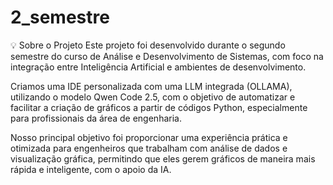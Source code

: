 # 2_semestre

💡 Sobre o Projeto
Este projeto foi desenvolvido durante o segundo semestre do curso de Análise e Desenvolvimento de Sistemas, com foco na integração entre Inteligência Artificial e ambientes de desenvolvimento.

Criamos uma IDE personalizada com uma LLM integrada (OLLAMA), utilizando o modelo Qwen Code 2.5, com o objetivo de automatizar e facilitar a criação de gráficos a partir de códigos Python, especialmente para profissionais da área de engenharia.

Nosso principal objetivo foi proporcionar uma experiência prática e otimizada para engenheiros que trabalham com análise de dados e visualização gráfica, permitindo que eles gerem gráficos de maneira mais rápida e inteligente, com o apoio da IA.

